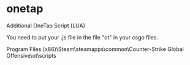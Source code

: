 # onetap
Additional OneTap Script (LUA)

You need to put your .js file in the file "ot" in your csgo files.

Program Files (x86)\Steam\steamapps\common\Counter-Strike Global Offensive\ot\scripts
